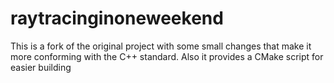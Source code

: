 # raytracinginoneweekend
This is a fork of the original project with some
small changes that make it more conforming with 
the C++ standard.
Also it provides a CMake script for easier building